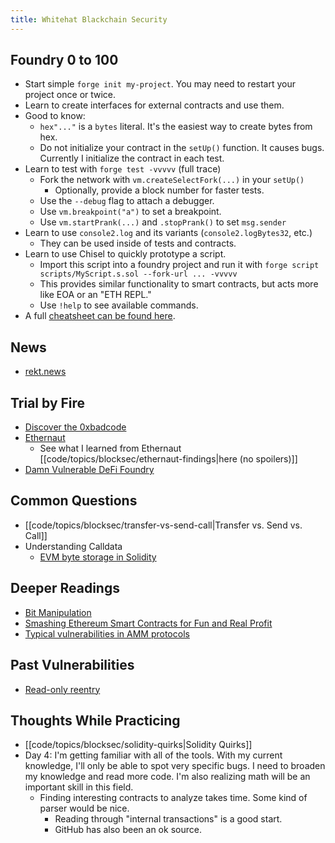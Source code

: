 ```yaml
---
title: Whitehat Blackchain Security
---
```


## Foundry 0 to 100

- Start simple `forge init my-project`. You may need to restart your project once or twice.
- Learn to create interfaces for external contracts and use them.
- Good to know:
    - `hex"..."` is a `bytes` literal. It's the easiest way to create bytes from hex.
    - Do not initialize your contract in the `setUp()` function. It causes bugs. Currently I initialize the contract in each test.
- Learn to test with `forge test -vvvvv` (full trace)
    - Fork the network with `vm.createSelectFork(...)` in your `setUp()`
        - Optionally, provide a block number for faster tests.
    - Use the `--debug` flag to attach a debugger.
    - Use `vm.breakpoint("a")` to set a breakpoint.
    - Use `vm.startPrank(...)` and `.stopPrank()` to set `msg.sender`
- Learn to use `console2.log` and its variants (`console2.logBytes32`, etc.)
    - They can be used inside of tests and contracts.
- Learn to use Chisel to quickly prototype a script.
    - Import this script into a foundry project and run it with `forge script scripts/MyScript.s.sol --fork-url ... -vvvvv`
    - This provides similar functionality to smart contracts, but acts more like EOA or an "ETH REPL."
    - Use `!help` to see available commands.
- A full [cheatsheet can be found here](https://milotruck.github.io/blog/Foundry-Cheatsheet/).

## News

- [rekt.news](https://rekt.news/)

## Trial by Fire

- [Discover the 0xbadcode](https://medium.com/immunefi/0xbadc0de-mev-bot-hack-analysis-30b9031ff0ba)
- [Ethernaut](https://ethernaut.openzeppelin.com/)
    - See what I learned from Ethernaut [[code/topics/blocksec/ethernaut-findings|here (no spoilers)]]
- [Damn Vulnerable DeFi Foundry](https://github.com/nicolasgarcia214/damn-vulnerable-defi-foundry)

## Common Questions

- [[code/topics/blocksec/transfer-vs-send-call|Transfer vs. Send vs. Call]]
- Understanding Calldata
    - [EVM byte storage in Solidity](https://noxx.substack.com/p/evm-deep-dives-the-path-to-shadowy-3ea)

## Deeper Readings

- [Bit Manipulation](https://hackmd.io/@fiveoutofnine/Skl9eRbX9)
- [Smashing Ethereum Smart Contracts for Fun and Real Profit](https://conference.hitb.org/hitbsecconf2018ams/materials/D1T2%20-%20Bernhard%20Mueller%20-%20Smashing%20Ethereum%20Smart%20Contracts%20for%20Fun%20and%20ACTUAL%20Profit.pdf)
- [Typical vulnerabilities in AMM protocols](https://blog.decurity.io/typical-vulnerabilities-in-amm-protocols-9006f7986ba0)

## Past Vulnerabilities

- [Read-only reentry](https://quillaudits.medium.com/decoding-220k-read-only-reentrancy-exploit-quillaudits-30871d728ad5#:~:text=The%20read%2Donly%20reentrancy%20is,wrong%20values%20could%20be%20reported.)

## Thoughts While Practicing

- [[code/topics/blocksec/solidity-quirks|Solidity Quirks]]
- Day 4: I'm getting familiar with all of the tools. With my current knowledge, I'll only be able to spot very specific bugs. I need to broaden my knowledge and read more code. I'm also realizing math will be an important skill in this field.
    - Finding interesting contracts to analyze takes time. Some kind of parser would be nice.
        - Reading through "internal transactions" is a good start.
        - GitHub has also been an ok source.
